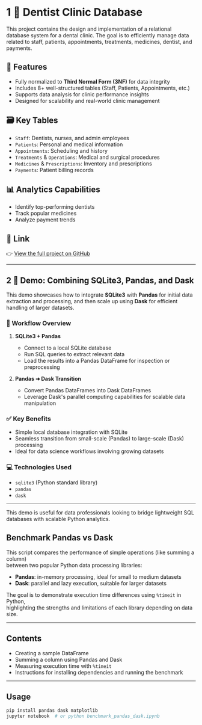 # 1 🦷 Dentist Clinic Database

This project contains the design and implementation of a relational database system for a dental clinic. The goal is to efficiently manage data related to staff, patients, appointments, treatments, medicines, dentist, and payments.

## 🚀 Features

- Fully normalized to **Third Normal Form (3NF)** for data integrity
- Includes 8+ well-structured tables (Staff, Patients, Appointments, etc.)
- Supports data analysis for clinic performance insights
- Designed for scalability and real-world clinic management

## 🗃️ Key Tables

- `Staff`: Dentists, nurses, and admin employees
- `Patients`: Personal and medical information
- `Appointments`: Scheduling and history
- `Treatments` & `Operations`: Medical and surgical procedures
- `Medicines` & `Prescriptions`: Inventory and prescriptions
- `Payments`: Patient billing records

## 📊 Analytics Capabilities

- Identify top-performing dentists
- Track popular medicines
- Analyze payment trends

## 🔗 Link

👉 [View the full project on GitHub](https://github.com/TimotheeNkwar/Database-Systems/blob/main/DataBase_Project/Dentist_Clinic_DB_Project.ipynb)

---



## 2 🧪 Demo: Combining SQLite3, Pandas, and Dask

This demo showcases how to integrate **SQLite3** with **Pandas** for initial data extraction and processing, and then scale up using **Dask** for efficient handling of larger datasets.

### 🔄 Workflow Overview

1. **SQLite3 + Pandas**  
   - Connect to a local SQLite database  
   - Run SQL queries to extract relevant data  
   - Load the results into a Pandas DataFrame for inspection or preprocessing

2. **Pandas ➜ Dask Transition**  
   - Convert Pandas DataFrames into Dask DataFrames  
   - Leverage Dask's parallel computing capabilities for scalable data manipulation

### ✅ Key Benefits

- Simple local database integration with SQLite
- Seamless transition from small-scale (Pandas) to large-scale (Dask) processing
- Ideal for data science workflows involving growing datasets

### 💻 Technologies Used

- `sqlite3` (Python standard library)
- `pandas`
- `dask`

---

This demo is useful for data professionals looking to bridge lightweight SQL databases with scalable Python analytics.

## Benchmark Pandas vs Dask

This script compares the performance of simple operations (like summing a column)  
between two popular Python data processing libraries:

- **Pandas**: in-memory processing, ideal for small to medium datasets  
- **Dask**: parallel and lazy execution, suitable for larger datasets

The goal is to demonstrate execution time differences using `%timeit` in Python,  
highlighting the strengths and limitations of each library depending on data size.

---

## Contents

- Creating a sample DataFrame  
- Summing a column using Pandas and Dask  
- Measuring execution time with `%timeit`  
- Instructions for installing dependencies and running the benchmark

---

## Usage

```bash
pip install pandas dask matplotlib
jupyter notebook  # or python benchmark_pandas_dask.ipynb
